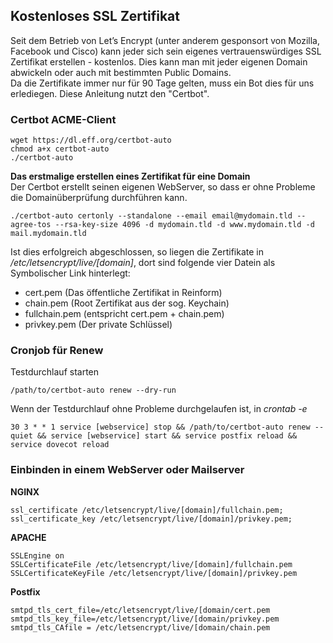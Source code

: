## Kostenloses SSL Zertifikat

Seit dem Betrieb von Let’s Encrypt (unter anderem gesponsort von Mozilla, Facebook und Cisco) kann jeder sich sein eigenes vertrauenswürdiges SSL Zertifikat erstellen - kostenlos. Dies kann man mit jeder eigenen Domain abwickeln oder auch mit bestimmten Public Domains.  
Da die Zertifikate immer nur für 90 Tage gelten, muss ein Bot dies für uns erlediegen. Diese Anleitung nutzt den "Certbot".


### Certbot ACME-Client
    wget https://dl.eff.org/certbot-auto
    chmod a+x certbot-auto
    ./certbot-auto

**Das erstmalige erstellen eines Zertifikat für eine Domain**  
Der Certbot erstellt seinen eigenen WebServer, so dass er ohne Probleme die Domainüberprüfung durchführen kann.

    ./certbot-auto certonly --standalone --email email@mydomain.tld --agree-tos --rsa-key-size 4096 -d mydomain.tld -d www.mydomain.tld -d mail.mydomain.tld

Ist dies erfolgreich abgeschlossen, so liegen die Zertifikate in */etc/letsencrypt/live/[domain]*, dort sind folgende vier Datein als Symbolischer Link hinterlegt:
* cert.pem (Das öffentliche Zertifikat in Reinform)
* chain.pem (Root Zertifikat aus der sog. Keychain)
* fullchain.pem (entspricht cert.pem + chain.pem)
* privkey.pem (Der private Schlüssel)


### Cronjob für Renew
Testdurchlauf starten

    /path/to/certbot-auto renew --dry-run 


Wenn der Testdurchlauf ohne Probleme durchgelaufen ist, in *crontab -e*

    30 3 * * 1 service [webservice] stop && /path/to/certbot-auto renew --quiet && service [webservice] start && service postfix reload && service dovecot reload


### Einbinden in einem WebServer oder Mailserver
**NGINX**

    ssl_certificate /etc/letsencrypt/live/[domain]/fullchain.pem;
    ssl_certificate_key /etc/letsencrypt/live/[domain]/privkey.pem;

**APACHE**

    SSLEngine on
    SSLCertificateFile /etc/letsencrypt/live/[domain]/fullchain.pem
    SSLCertificateKeyFile /etc/letsencrypt/live/[domain]/privkey.pem

**Postfix**

    smtpd_tls_cert_file=/etc/letsencrypt/live/[domain/cert.pem
    smtpd_tls_key_file=/etc/letsencrypt/live/[domain/privkey.pem
    smtpd_tls_CAfile = /etc/letsencrypt/live/[domain/chain.pem

